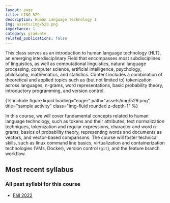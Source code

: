 ```yaml
---
layout: page
title: LING 529
description: Human Language Technology 1
img: assets/img/529.png
importance: 1
category: graduate
related_publications: false
---
```


This class serves as an introduction to human language technology (HLT), an emerging interdisciplinary Field that encompasses most subdisciplines of linguistics, as well as computational linguistics, natural language processing, computer science, artificial intelligence, psychology, philosophy, mathematics, and statistics. Content includes a combination of theoretical and applied topics such as (but not limited to) tokenization across languages, n-grams, word representations, basic probability theory, introductory programming, and version control.

<div class="row justify-content-sm-center">
    <div class="col-sm mt-3 mt-md-0">
        {% include figure.liquid loading="eager" path="assets/img/529.png" title="sample activity" class="img-fluid rounded z-depth-1" %}
    </div>
</div>

In this course, we will cover fundamental concepts related to human language technology, such as tokens and their attributes, text normalization techniques, tokenization and regular expressions, character and word n-grams, basics of probability theory, representing words and documents as vectors, and vector-based comparisons. The course will foster technical skills, such as linux command line basics, virtualization and containerization technologies (VMs, Docker), version control (`git`), and the feature branch workflow.

## Most recent syllabus

<div class="row justify-content-sm-center">
  <div class="col-sm mt-3 mt-md-0">
    <object data="../../assets/pdf/LING529-2022Fall-Jackson.pdf" type='application/pdf' width="100%" height="800">
    </object>
  </div>
</div>

### All past syllabi for this course

- [Fall 2022](../assets/pdf/LING529-2022Fall-Jackson.pdf)
